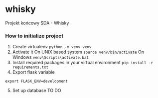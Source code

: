 # whisky
Projekt końcowy SDA - Whisky 

### How to initialize project

1. Create virtualenv
`python -m venv venv`
2. Activate it
On UNIX based system
`source venv/bin/activate`
On Windows
`venv\Scripts\activate.bat`
3. Install required packages in your virtual environment
`pip install -r requirements.txt`
4. Export flask variable
```
export FLASK_ENV=development
```
5. Set up database
TO DO
